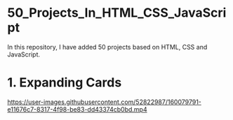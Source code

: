 # 50_Projects_In_HTML_CSS_JavaScript
In this repository, I have added 50 projects based on HTML, CSS and JavaScript.

# 1. Expanding Cards

https://user-images.githubusercontent.com/52822987/160079791-e11676c7-8317-4f98-be83-dd43374cb0bd.mp4



